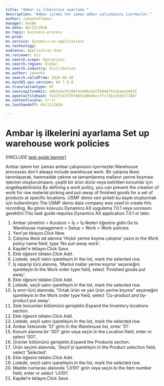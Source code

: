 ```yaml
--- 
title: "Ambar iş ilkelerini ayarlama "
description: "Ambar işlemi her zaman ambar çalışmasını içermezler."
author: johanhoffmann
manager: AnnBe
ms.date: 06/23/2016
ms.topic: business-process
ms.prod: 
ms.service: dynamics-ax-applications
ms.technology: 
audience: Application User
ms.reviewer: bis
ms.search.scope: Operations
ms.search.region: Global
ms.search.industry: Distribution
ms.author: johanho
ms.search.validFrom: 2016-06-30
ms.dyn365.ops.version: AX 7.0.0
ms.translationtype: HT
ms.sourcegitcommit: a8b5a5af5108744406a3d2fb84d7151baea2481b
ms.openlocfilehash: fe237543770fd05198b46cc7fc72b21926177807
ms.contentlocale: tr-tr
ms.lasthandoff: 04/13/2018

---
```

# <a name="set-up-warehouse-work-policies"></a><span data-ttu-id="21f13-103">Ambar iş ilkelerini ayarlama </span><span class="sxs-lookup"><span data-stu-id="21f13-103">Set up warehouse work policies</span></span> 

[!INCLUDE [task guide banner](../../includes/task-guide-banner.md)]

<span data-ttu-id="21f13-104">Ambar işlemi her zaman ambar çalışmasını içermezler.</span><span class="sxs-lookup"><span data-stu-id="21f13-104">Warehouse processes don’t always include warehouse work.</span></span> <span data-ttu-id="21f13-105">Bir çalışma ilkesi tanımlayarak, hammadde çekme ve tamamlanmış malların yerine koyması işlerinin oluşturulmasını, çeşitli bir ürün dizisi veya belirtilen konumlar için engelleyebilirsiniz.</span><span class="sxs-lookup"><span data-stu-id="21f13-105">By defining a work policy, you can prevent the creation of work for raw material picking and put-away of finished goods for a set of products at specific locations.</span></span> <span data-ttu-id="21f13-106">USMF demo veri şirketi bu kaydı oluşturmak için kullanılmıştır.</span><span class="sxs-lookup"><span data-stu-id="21f13-106">The USMF demo data company was used to create this recording.</span></span> <span data-ttu-id="21f13-107">Bu görev kılavuzu Dynamics AX uygulama 7.0.1 veya sonrasını gerektirir.</span><span class="sxs-lookup"><span data-stu-id="21f13-107">This task guide requires Dynamics AX application 7.0.1 or later.</span></span>

1. <span data-ttu-id="21f13-108">Ambar yönetimi > Kurulum > İş > İş ilkeleri öğesine gidin.</span><span class="sxs-lookup"><span data-stu-id="21f13-108">Go to Warehouse management > Setup > Work > Work policies.</span></span>
2. <span data-ttu-id="21f13-109">Yeni'ye tıklayın.</span><span class="sxs-lookup"><span data-stu-id="21f13-109">Click New.</span></span>
3. <span data-ttu-id="21f13-110">Çalışma ilkesi ad alanına 'Hiçbir yerine koyma çalışma' yazın.</span><span class="sxs-lookup"><span data-stu-id="21f13-110">In the Work policy name field, type 'No put-away work'.</span></span>
4. <span data-ttu-id="21f13-111">Kaydet'e tıklayın.</span><span class="sxs-lookup"><span data-stu-id="21f13-111">Click Save.</span></span>
5. <span data-ttu-id="21f13-112">Ekle öğesini tıklatın.</span><span class="sxs-lookup"><span data-stu-id="21f13-112">Click Add.</span></span>
6. <span data-ttu-id="21f13-113">Listede, seçili satırı işaretleyin.</span><span class="sxs-lookup"><span data-stu-id="21f13-113">In the list, mark the selected row.</span></span>
7. <span data-ttu-id="21f13-114">İş siparişi türü alanına, 'Mamul mallar yerine koyma' seçeneğini işaretleyin.</span><span class="sxs-lookup"><span data-stu-id="21f13-114">In the Work order type field, select 'Finished goods put away'.</span></span>
8. <span data-ttu-id="21f13-115">Ekle öğesini tıklatın.</span><span class="sxs-lookup"><span data-stu-id="21f13-115">Click Add.</span></span>
9. <span data-ttu-id="21f13-116">Listede, seçili satırı işaretleyin.</span><span class="sxs-lookup"><span data-stu-id="21f13-116">In the list, mark the selected row.</span></span>
10. <span data-ttu-id="21f13-117">İş emri türü alanında, "Ortak ürün ve yan ürün yerine koyma" seçeneğini işaretleyin.</span><span class="sxs-lookup"><span data-stu-id="21f13-117">In the Work order type field, select 'Co-product and by-product put away'.</span></span>
11. <span data-ttu-id="21f13-118">Stok konumları bölümünü genişletin.</span><span class="sxs-lookup"><span data-stu-id="21f13-118">Expand the Inventory locations section.</span></span>
12. <span data-ttu-id="21f13-119">Ekle öğesini tıklatın.</span><span class="sxs-lookup"><span data-stu-id="21f13-119">Click Add.</span></span>
13. <span data-ttu-id="21f13-120">Listede, seçili satırı işaretleyin.</span><span class="sxs-lookup"><span data-stu-id="21f13-120">In the list, mark the selected row.</span></span>
14. <span data-ttu-id="21f13-121">Ambar listesinde '51' girin.</span><span class="sxs-lookup"><span data-stu-id="21f13-121">In the Warehouse list, enter '51'.</span></span>
15. <span data-ttu-id="21f13-122">Konum alanına bir '001' girin veya seçin.</span><span class="sxs-lookup"><span data-stu-id="21f13-122">In the Location field, enter or select '001'.</span></span>
16. <span data-ttu-id="21f13-123">Ürünler bölümünü genişletin.</span><span class="sxs-lookup"><span data-stu-id="21f13-123">Expand the Products section.</span></span>
17. <span data-ttu-id="21f13-124">Ürün seçimi alanında, 'Seçili'yi işaretleyin.</span><span class="sxs-lookup"><span data-stu-id="21f13-124">In the Product selection field, select 'Selected'.</span></span>
18. <span data-ttu-id="21f13-125">Ekle öğesini tıklatın.</span><span class="sxs-lookup"><span data-stu-id="21f13-125">Click Add.</span></span>
19. <span data-ttu-id="21f13-126">Listede, seçili satırı işaretleyin.</span><span class="sxs-lookup"><span data-stu-id="21f13-126">In the list, mark the selected row.</span></span>
20. <span data-ttu-id="21f13-127">Madde numarası alanında 'L0101' girin veya seçin.</span><span class="sxs-lookup"><span data-stu-id="21f13-127">In the Item number field, enter or select 'L0101'.</span></span>
21. <span data-ttu-id="21f13-128">Kaydet'e tıklayın.</span><span class="sxs-lookup"><span data-stu-id="21f13-128">Click Save.</span></span>


